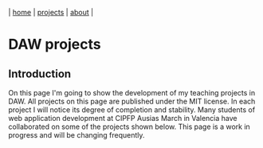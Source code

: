 | [home](home.md) | [projects](projects.md) | [about](about.md) |
# DAW projects

## Introduction

On this page I'm going to show the development of my teaching projects in DAW. All projects on this page are published under the MIT license. In each project I will notice its degree of completion and stability. Many students of web application development at CIPFP Ausias March in Valencia have collaborated on some of the projects shown below. This page is a work in progress and will be changing frequently.
